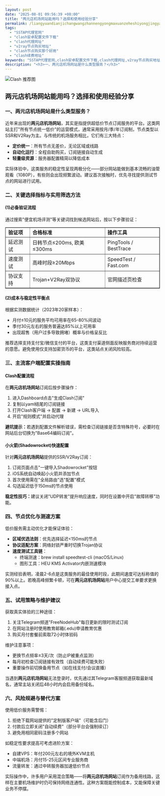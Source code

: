 ```yaml
---
layout: post
date: "2025-08-01 09:56:39 +08:00"
title: "两元店机场网站能用吗？选择和使用经验分享"
permalink: /liangyuandianjichangwangzhannengyongmaxuanzeheshiyongjingyanfenxiang/
tags:
  - "SSTAP代理官网"
  - "clash安卓配置文件下载"
  - "clash代理网址"
  - "v2ray节点购买地址"
  - "clash节点购买那个好用"
  - "clash续费地址"
keywords: "SSTAP代理官网,clash安卓配置文件下载,clash代理网址,v2ray节点购买地址,clash节点购买那个好用,clash续费地址"
description: "<h3>一、两元店机场网站是什么类型服务？</h3>"
---
```


![Clash 推荐图](https://clashjd.github.io/assets/img/clash订阅节点购买.png)

## 两元店机场网站能用吗？选择和使用经验分享

<h3>一、两元店机场网站是什么类型服务？</h3>
<p>近年来出现的<strong>两元店机场网站</strong>，其实是指提供超低价节点订阅服务的平台。这类网站主打"所有节点统一低价"的运营模式，通常采用按月/季/年订阅制，节点类型以SSR和V2Ray为主。与传统的机场服务相比，它们有三大特点：</p>
<ul>
<li><strong>定价统一</strong>：所有节点无差价，无论区域或线路</li>
<li><strong>自动化运行</strong>：全程自助购买，订阅链接自动生成</li>
<li><strong>轻量级资源</strong>：服务器配置精简以降低成本</li>
</ul>
<p>实际体验中，这类服务的稳定性呈现两极分化——部分网站能做到基本流畅的油管观看（1080P），有些则会出现频繁波动。建议首次接触时，优先寻找提供测试节点的网站进行试用。</p>
<h3>二、关键选择指标与实用筛选方法</h3>
<h4>(1)必备验证流程</h4>
<p>通过搜索"便宜机场评测"等关键词找到候选网站后，按以下步骤验证：</p>
<table border="1" style="border-collapse:collapse; width:100%">
<tr>
<td><strong>验证项</strong></td>
<td><strong>合格标准</strong></td>
<td><strong>操作工具</strong></td>
</tr>
<tr>
<td>延迟测试</td>
<td>日韩节点≤200ms, 欧美≤300ms</td>
<td>PingTools / BestTrace</td>
</tr>
<tr>
<td>速度测试</td>
<td>高峰时段≥20Mbps</td>
<td>SpeedTest / Fast.com</td>
</tr>
<tr>
<td>协议支持</td>
<td>Trojan+V2Ray双协议</td>
<td>官网描述页检查</td>
</tr>
</table>
<h4>(2)成本与稳定性平衡点</h4>
<p>根据实测数据统计（2023年20家样本）：</p>
<ul>
<li>月付≤10元的服务平均可用率在65-80%间波动</li>
<li>季付30元左右的服务普遍达85%以上可用率</li>
<li>出现超售（用户过多导致拥堵）概率与价格呈反比</li>
</ul>
<p>推荐选择支持支付宝/微信支付的平台，这类支付渠道侧面反映服务商对持续运营的意愿。避免使用仅支持加密货币的平台，这类站点关闭风险较高。</p>
<h3>三、主流客户端配置实操指南</h3>
<h4>Clash配置流程</h4>
<p>在<strong>两元店机场网站</strong>订阅后按步骤操作：</p>
<ol>
<li>进入Dashboard点击"生成Clash订阅"</li>
<li>复制以yaml结尾的订阅链接</li>
<li>打开Clash客户端 → 配置 → 新建 → URL导入</li>
<li>开启"规则模式"并启动代理</li>
</ol>
<p><strong>避坑提示：</strong>若遇到配置文件解析错误，需检查订阅链接是否含特殊符号，必要时在网站后台切换为"Base64编码订阅"。</p>
<h4>小火箭(Shadowrocket)快速配置</h4>
<p>针对<strong>两元店机场网站</strong>提供的SSR/V2Ray订阅：</p>
<ol>
<li>订阅页面点击"一键导入Shadowrocket"按钮</li>
<li>iOS系统自动唤起小火箭并添加节点</li>
<li>首次使用需在"全局路由"选"配置"模式</li>
<li>勾选延迟低于150ms的节点使用</li>
</ol>
<p><strong>稳定性技巧：</strong>建议关闭"UDP转发"提升响应速度，同时在设置中开启"故障转移"功能。</p>
<h3>四、节点优化与测速方案</h3>
<p>低价服务需主动优化才能保证体验：</p>
<ul>
<li><strong>区域优选法则</strong>：优先选择延迟<150ms的节点</li>
<li><strong>协议适配方案</strong>：网络封锁严重时切换Trojan协议</li>
<li><strong>速度测试工具链</strong>：
<ul>
<li>终端测速：brew install speedtest-cli (macOS/Linux)</li>
<li>图形工具：HEU KMS Activator内嵌测速模块</li>
</ul>
</li>
</ul>
<p>实测经验表明，凌晨2-6点是这类服务的最佳使用时段，此期间速度可达标称值的90%以上。若晚高峰频繁卡顿，可在<strong>两元店机场网站</strong>用户中心提交工单要求更换接入点。</p>
<h3>五、试用策略与维护建议</h3>
<p>获取真实体验的三种途径：</p>
<ol>
<li>关注Telegram频道"FreeNodeHub"每日更新的限时测试订阅</li>
<li>在网站注册时使用教育邮箱(.edu)申请教育优惠</li>
<li>购买月付套餐前索取72小时体验码</li>
</ol>
<p>维护注意事项：</p>
<ul>
<li>更换节点频率≤3天/次（防止IP被重点监测）</li>
<li>每月初检查订阅链接有效性（自动续费可能失败）</li>
<li>重要操作前切换备用节点（如在线支付/会议直播）</li>
</ul>
<p>当遇到<strong>两元店机场网站</strong>无法登录时，优先通过其Telegram客服频道获取最新域名，通常主站关闭后48小时内会启用备份域名。</p>
<h3>六、风险规避与替代方案</h3>
<p>使用低价服务需警惕：</p>
<ol>
<li>拒绝下载网站提供的"定制版客户端"（可能含后门）</li>
<li>付款后立即关闭"自动续费"（部分平台会强制续订）</li>
<li>避免用相同密码注册多个网站</li>
</ol>
<p>如稳定性要求提高可考虑进阶方案：</p>
<ul>
<li>自建VPS：年付200元左右的境外KVM主机</li>
<li>中端机场：月付15-25元区间专业服务商</li>
<li>流量转发：通过中转服务器加速低价节点</li>
</ul>
<p>实际操作中，许多用户采用混合策略——将<strong>两元店机场网站</strong>订阅作为备用线路，这样在主要机场维护时仍可保持网络连通性。这种方案既能控制成本，又能保障关键业务不停摆。</p>